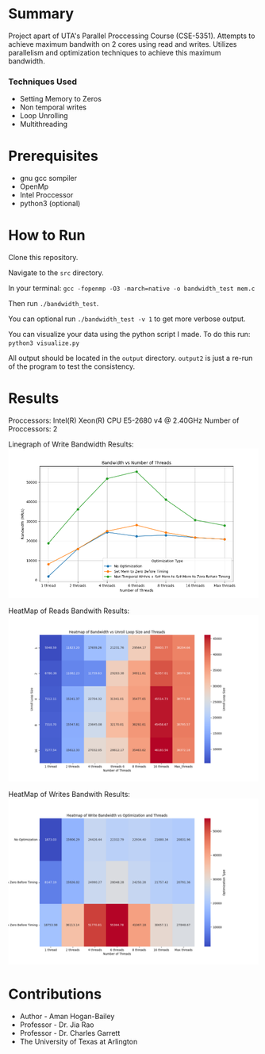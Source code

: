 # Summary
Project apart of UTA's Parallel Proccessing  Course (CSE-5351). Attempts to achieve maximum bandwith on 2 cores using read and writes. Utilizes parallelism and optimization techniques to achieve this maximum bandwidth.

### Techniques Used
- Setting Memory to Zeros
- Non temporal writes
- Loop Unrolling
- Multithreading

# Prerequisites
- gnu gcc sompiler
- OpenMp
- Intel Proccessor
- python3 (optional)

# How to Run
Clone this repository.

Navigate to the `src` directory.

In your terminal: `gcc -fopenmp -O3 -march=native -o bandwidth_test mem.c`

Then run `./bandwidth_test`.

You can optional run `./bandwidth_test -v 1` to get more verbose output.

You can visualize your data using the python script I made. To do this run: `python3 visualize.py `

All output should be located in the `output` directory. `output2` is just a re-run of the program to test the consistency.

# Results
Proccessors: Intel(R) Xeon(R) CPU E5-2680 v4 @ 2.40GHz
Number of Proccessors: 2

Linegraph of Write Bandwidth Results:
![img](./output/write_line_graph.png)

HeatMap of Reads Bandwith Results:
![img](./output/read_heatmap.png)

HeatMap of Writes Bandwith Results:
![img](./output/write_heatmap.png)

# Contributions
- Author - Aman Hogan-Bailey
- Professor - Dr. Jia Rao
- Professor - Dr. Charles Garrett
- The University of Texas at Arlington
